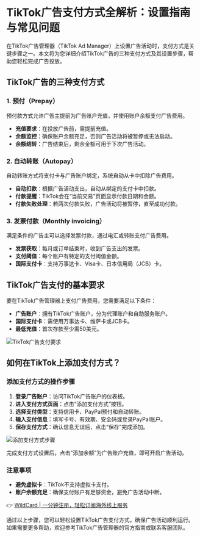# TikTok广告支付方式全解析：设置指南与常见问题

在TikTok广告管理器（TikTok Ad Manager）上设置广告活动时，支付方式是关键步骤之一。本文将为您详细介绍TikTok广告的三种支付方式及其设置步骤，帮助您轻松完成广告投放。

## TikTok广告的三种支付方式

### 1. 预付（Prepay）
预付款方式允许广告主提前为广告账户充值，并使用账户余额支付广告费用。

- **充值要求**：在投放广告前，需提前充值。
- **余额监控**：确保账户余额充足，否则广告活动将被暂停或无法启动。
- **余额结转**：广告结束后，剩余金额可用于下次广告活动。

### 2. 自动转账（Autopay）
自动转账方式将支付卡与广告账户绑定，系统自动从卡中扣除广告费用。

- **自动扣款**：根据广告活动支出，自动从绑定的支付卡中扣款。
- **付款提醒**：TikTok会在“当前交易”页面显示付款日期和金额。
- **付款失败处理**：若两次付款失败，广告活动将被暂停，直至成功付款。

### 3. 发票付款（Monthly invoicing）
满足条件的广告主可以选择发票付款，通过电汇或转账支付广告费用。

- **发票获取**：每月或订单结束时，收到广告支出的发票。
- **支付阈值**：每个账户有特定的支付阈值金额。
- **国际支付卡**：支持万事达卡、Visa卡、日本信用局（JCB）卡。

## TikTok广告支付的基本要求

要在TikTok广告管理器上支付广告费用，您需要满足以下条件：

- **广告账户**：拥有TikTok广告账户，分为代理账户和自助服务账户。
- **国际支付卡**：需使用万事达卡、维萨卡或JCB卡。
- **最低充值**：首次存款至少需50美元。

![TikTok广告支付要求](https://bbtdd.com/img/32126877.webp)

## 如何在TikTok上添加支付方式？

### 添加支付方式的操作步骤

1. **登录广告账户**：访问TikTok广告账户的仪表板。
2. **进入支付方式页面**：点击“添加支付方式”按钮。
3. **选择支付类型**：支持信用卡、PayPal预付和自动转账。
4. **输入支付信息**：填写卡号、有效期、安全码或登录PayPal账户。
5. **保存支付方式**：确认信息无误后，点击“保存”完成添加。

![添加支付方式步骤](https://bbtdd.com/img/00116334.webp)

完成支付方式设置后，点击“添加余额”为广告账户充值，即可开启广告活动。

### 注意事项

- **避免虚拟卡**：TikTok不支持虚拟卡支付。
- **账户余额充足**：确保支付账户有足够资金，避免广告活动中断。

👉 [WildCard | 一分钟注册，轻松订阅海外线上服务](https://bbtdd.com/WildCard)

通过以上步骤，您可以轻松设置TikTok广告支付方式，确保广告活动顺利运行。如果需要更多帮助，欢迎参考TikTok广告管理器的官方指南或联系客服团队。